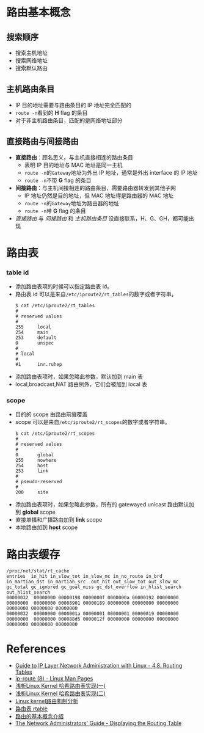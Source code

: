 # 路由基本概念
## 搜索顺序
* 搜索主机地址
* 搜索网络地址
* 搜索默认路由

## 主机路由条目
* IP 目的地址需要与路由条目的 IP 地址完全匹配的
* `route -n`看到的 **H** flag 的条目
* 对于非主机路由条目，匹配的是网络地址部分

## 直接路由与间接路由
* **直接路由**：顾名思义，与主机直接相连的路由条目
  * 表明 IP 目的地址与 MAC 地址是同一主机
  * `route -n`的`Gateway`地址为外出 IP 地址，通常是外出 interface 的 IP 地址
  * `route -n`不带 **G** flag 的条目
* **间接路由**：与主机间接相连的路由条目，需要路由器转发到其他子网
  * IP 地址仍然是目的地址，但 MAC 地址得是路由器的 MAC 地址
  * `route -n`的`Gateway`地址为路由器的地址
  * `route -n`带 **G** flag 的条目
* *直接路由* 与 *间接路由* 和 *主机路由条目* 没直接联系，H、G、GH，都可能出现

# 路由表
### table id
* 添加路由表项的时候可以指定路由表 id。
* 路由表 id 可以是来自`/etc/iproute2/rt_tables`的数字或者字符串。
  ```
  $ cat /etc/iproute2/rt_tables
  #
  # reserved values
  #
  255     local
  254     main
  253     default
  0       unspec
  #
  # local
  #
  #1      inr.ruhep
  ```
* 添加路由表项时，如果忽略此参数，默认加到 main 表
* local,broadcast,NAT 路由例外，它们会被加到 local 表

### scope
* 目的的 scope 由路由前缀覆盖
* scope 可以是来自`/etc/iproute2/rt_scopes`的数字或者字符串。
  ```
  $ cat /etc/iproute2/rt_scopes
  #
  # reserved values
  #
  0       global
  255     nowhere
  254     host
  253     link
  #
  # pseudo-reserved
  #
  200     site
  ```
* 添加路由表项时，如果忽略此参数，所有的 gatewayed unicast 路由默认加到 **global** scope
* 直接单播和广播路由加到 **link** scope
* 本地路由加到 **host** scope

# 路由表缓存
```
/proc/net/stat/rt_cache
entries  in_hit in_slow_tot in_slow_mc in_no_route in_brd in_martian_dst in_martian_src  out_hit out_slow_tot out_slow_mc  gc_total gc_ignored gc_goal_miss gc_dst_overflow in_hlist_search out_hlist_search
00000032  00000000 00000198 0000000f 0000000a 00000192 00000000 00000000  00000000 00008901 00000189 00000000 00000000 00000000 00000000 00000000 00000000
00000032  00000000 0000001a 00000001 00000001 00000019 00000000 00000000  00000000 000088d5 0000012f 00000000 00000000 00000000 00000000 00000000 00000000
```

# References
- [Guide to IP Layer Network Administration with Linux - 4.8. Routing Tables](http://linux-ip.net/html/routing-tables.html)
- [ip-route (8) - Linux Man Pages](https://www.systutorials.com/docs/linux/man/8-ip-route/)
- [浅析Linux Kernel 哈希路由表实现(一)](http://basiccoder.com/intro-linux-kernel-hash-rt-1.html)
- [浅析Linux Kernel 哈希路由表实现(二)](http://basiccoder.com/intro-linux-kernel-hash-rt-2.html)
- [Linux kernel路由机制分析](http://lib.csdn.net/article/linux/37220)
- [路由表 rtable](http://abcdxyzk.github.io/blog/2015/08/25/kernel-net-rtable/)
- [路由的基本概念介绍](http://www.pagefault.info/?p=240)
- [The Network Administrators' Guide - Displaying the Routing Table](http://www.tldp.org/LDP/nag/node75.html#SECTION007910000)
